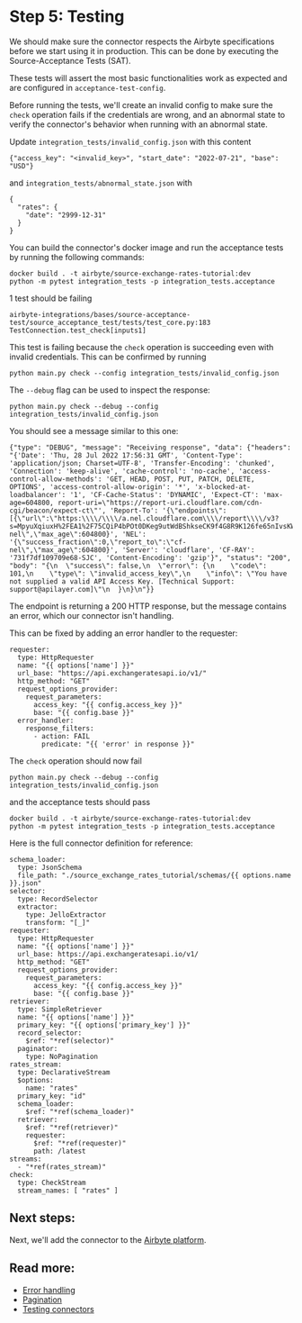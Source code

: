 # Step 5: Testing

We should make sure the connector respects the Airbyte specifications before we start using it in production.
This can be done by executing the Source-Acceptance Tests (SAT).

These tests will assert the most basic functionalities work as expected and are configured in `acceptance-test-config`.

Before running the tests, we'll create an invalid config to make sure the `check` operation fails if the credentials are wrong, and an abnormal state to verify the connector's behavior when running with an abnormal state.

Update `integration_tests/invalid_config.json` with this content

```
{"access_key": "<invalid_key>", "start_date": "2022-07-21", "base": "USD"}
```

and `integration_tests/abnormal_state.json` with

```
{
  "rates": {
    "date": "2999-12-31"
  }
}

```

You can build the connector's docker image and run the acceptance tests by running the following commands:

```
docker build . -t airbyte/source-exchange-rates-tutorial:dev
python -m pytest integration_tests -p integration_tests.acceptance
```

1 test should be failing

```
airbyte-integrations/bases/source-acceptance-test/source_acceptance_test/tests/test_core.py:183 TestConnection.test_check[inputs1]
```

This test is failing because the `check` operation is succeeding even with invalid credentials.
This can be confirmed by running

```
python main.py check --config integration_tests/invalid_config.json
```

The `--debug` flag can be used to inspect the response:

```
python main.py check --debug --config integration_tests/invalid_config.json
```

You should see a message similar to this one:

```
{"type": "DEBUG", "message": "Receiving response", "data": {"headers": "{'Date': 'Thu, 28 Jul 2022 17:56:31 GMT', 'Content-Type': 'application/json; Charset=UTF-8', 'Transfer-Encoding': 'chunked', 'Connection': 'keep-alive', 'cache-control': 'no-cache', 'access-control-allow-methods': 'GET, HEAD, POST, PUT, PATCH, DELETE, OPTIONS', 'access-control-allow-origin': '*', 'x-blocked-at-loadbalancer': '1', 'CF-Cache-Status': 'DYNAMIC', 'Expect-CT': 'max-age=604800, report-uri=\"https://report-uri.cloudflare.com/cdn-cgi/beacon/expect-ct\"', 'Report-To': '{\"endpoints\":[{\"url\":\"https:\\\\/\\\\/a.nel.cloudflare.com\\\\/report\\\\/v3?s=MpyuXqiuxH%2FEA1%2F75CQiP4bPOt0DKeg9utWdBShkseCK9f4G8R9K126fe65nIvsKWQVGMTou%2BeTRCq%2FCzgoxr2B1BT%2Bm3l6i0DFDu5sYAqHAWzd9pSoqJZ6jktjQgB5D%2BqG7jQvhIDnK\"}],\"group\":\"cf-nel\",\"max_age\":604800}', 'NEL': '{\"success_fraction\":0,\"report_to\":\"cf-nel\",\"max_age\":604800}', 'Server': 'cloudflare', 'CF-RAY': '731f7df109709e68-SJC', 'Content-Encoding': 'gzip'}", "status": "200", "body": "{\n  \"success\": false,\n  \"error\": {\n    \"code\": 101,\n    \"type\": \"invalid_access_key\",\n    \"info\": \"You have not supplied a valid API Access Key. [Technical Support: support@apilayer.com]\"\n  }\n}\n"}}
```

The endpoint is returning a 200 HTTP response, but the message contains an error, which our connector isn't handling.

This can be fixed by adding an error handler to the requester:

```
requester:
  type: HttpRequester
  name: "{{ options['name'] }}"
  url_base: "https://api.exchangeratesapi.io/v1/"
  http_method: "GET"
  request_options_provider:
    request_parameters:
      access_key: "{{ config.access_key }}"
      base: "{{ config.base }}"
  error_handler:
    response_filters:
      - action: FAIL
        predicate: "{{ 'error' in response }}"
```

The `check` operation should now fail

```
python main.py check --debug --config integration_tests/invalid_config.json
```

and the acceptance tests should pass

```
docker build . -t airbyte/source-exchange-rates-tutorial:dev
python -m pytest integration_tests -p integration_tests.acceptance
```

Here is the full connector definition for reference:

```
schema_loader:
  type: JsonSchema
  file_path: "./source_exchange_rates_tutorial/schemas/{{ options.name }}.json"
selector:
  type: RecordSelector
  extractor:
    type: JelloExtractor
    transform: "[_]"
requester:
  type: HttpRequester
  name: "{{ options['name'] }}"
  url_base: https://api.exchangeratesapi.io/v1/
  http_method: "GET"
  request_options_provider:
    request_parameters:
      access_key: "{{ config.access_key }}"
      base: "{{ config.base }}"
retriever:
  type: SimpleRetriever
  name: "{{ options['name'] }}"
  primary_key: "{{ options['primary_key'] }}"
  record_selector:
    $ref: "*ref(selector)"
  paginator:
    type: NoPagination
rates_stream:
  type: DeclarativeStream
  $options:
    name: "rates"
  primary_key: "id"
  schema_loader:
    $ref: "*ref(schema_loader)"
  retriever:
    $ref: "*ref(retriever)"
    requester:
      $ref: "*ref(requester)"
      path: /latest
streams:
  - "*ref(rates_stream)"
check:
  type: CheckStream
  stream_names: [ "rates" ]
```

## Next steps:

Next, we'll add the connector to the [Airbyte platform](https://docs.airbyte.com/connector-development/tutorials/cdk-tutorial-python-http/use-connector-in-airbyte).

## Read more:

- [Error handling](../error-handling.md)
- [Pagination](../pagination.md)
- [Testing connectors](../../testing-connectors/README.md)